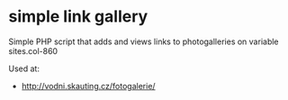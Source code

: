 simple link gallery
===================

Simple PHP script that adds and views links to photogalleries on variable sites.col-860

Used at:

- http://vodni.skauting.cz/fotogalerie/